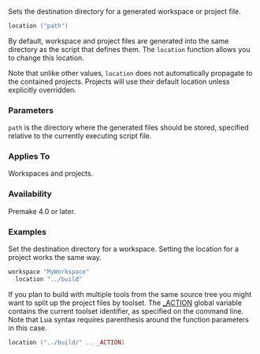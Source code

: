 Sets the destination directory for a generated workspace or project file.

```lua
location ("path")
```

By default, workspace and project files are generated into the same directory as the script that defines them. The `location` function allows you to change this location.

Note that unlike other values, `location` does not automatically propagate to the contained projects. Projects will use their default location unless explicitly overridden.

### Parameters ###

`path` is the directory where the generated files should be stored, specified relative to the currently executing script file.

### Applies To ###

Workspaces and projects.

### Availability ###

Premake 4.0 or later.

### Examples ###

Set the destination directory for a workspace. Setting the location for a project works the same way.

```lua
workspace "MyWorkspace"
  location "../build"
```

If you plan to build with multiple tools from the same source tree you might want to split up the project files by toolset. The [_ACTION](premake_ACTION.md) global variable contains the current toolset identifier, as specified on the command line. Note that Lua syntax requires parenthesis around the function parameters in this case.

```lua
location ("../build/" .. _ACTION)
```
